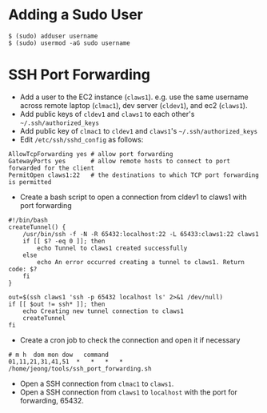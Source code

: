 # Adding a Sudo User
```
$ (sudo) adduser username
$ (sudo) usermod -aG sudo username
```

# SSH Port Forwarding
* Add a user to the EC2 instance (`claws1`). e.g. use the same username across remote laptop (`clmac1`), dev server (`cldev1`), and ec2 (`claws1`).
* Add public keys of `cldev1` and `claws1` to each other's `~/.ssh/authorized_keys`
* Add public key of `clmac1` to `cldev1` and `claws1`'s `~/.ssh/authorized_keys`
* Edit `/etc/ssh/sshd_config` as follows:
```
AllowTcpForwarding yes # allow port forwarding
GatewayPorts yes       # allow remote hosts to connect to port forwarded for the client
PermitOpen claws1:22   # the destinations to which TCP port forwarding is permitted
```
* Create a bash script to open a connection from cldev1 to claws1 with port forwarding
```
#!/bin/bash                                                                    
createTunnel() {                                                               
    /usr/bin/ssh -f -N -R 65432:localhost:22 -L 65433:claws1:22 claws1
	if [[ $? -eq 0 ]]; then
		echo Tunnel to claws1 created successfully
	else
		echo An error occurred creating a tunnel to claws1. Return code: $?
	fi
}

out=$(ssh claws1 'ssh -p 65432 localhost ls' 2>&1 /dev/null)
if [[ $out != ssh* ]]; then
	echo Creating new tunnel connection to claws1
	createTunnel
fi
```
* Create a cron job to check the connection and open it if necessary
```
# m h  dom mon dow   command
01,11,21,31,41,51  *   *   *   *   /home/jeong/tools/ssh_port_forwarding.sh
```
* Open a SSH connection from `clmac1` to `claws1`.
* Open a SSH connection from `claws1` to `localhost` with the port for forwarding, 65432.
